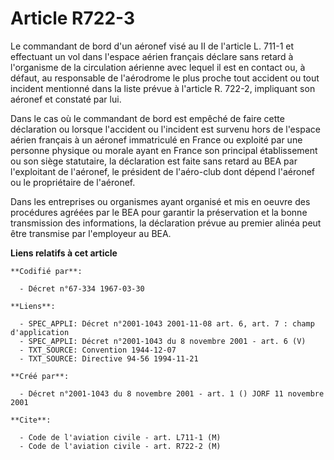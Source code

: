 # Article R722-3

Le commandant de bord d'un aéronef visé au II de l'article L. 711-1 et effectuant un vol dans l'espace aérien français
déclare sans retard à l'organisme de la circulation aérienne avec lequel il est en contact ou, à défaut, au responsable de
l'aérodrome le plus proche tout accident ou tout incident mentionné dans la liste prévue à l'article R. 722-2, impliquant son
aéronef et constaté par lui.

Dans le cas où le commandant de bord est empêché de faire cette déclaration ou lorsque l'accident ou l'incident est survenu
hors de l'espace aérien français à un aéronef immatriculé en France ou exploité par une personne physique ou morale ayant en
France son principal établissement ou son siège statutaire, la déclaration est faite sans retard au BEA par l'exploitant de
l'aéronef, le président de l'aéro-club dont dépend l'aéronef ou le propriétaire de l'aéronef.

Dans les entreprises ou organismes ayant organisé et mis en oeuvre des procédures agréées par le BEA pour garantir la
préservation et la bonne transmission des informations, la déclaration prévue au premier alinéa peut être transmise par
l'employeur au BEA.

**Liens relatifs à cet article**

	**Codifié par**:

	  - Décret n°67-334 1967-03-30

	**Liens**:

	  - SPEC_APPLI: Décret n°2001-1043 2001-11-08 art. 6, art. 7 : champ d'application
	  - SPEC_APPLI: Décret n°2001-1043 du 8 novembre 2001 - art. 6 (V)
	  - TXT_SOURCE: Convention 1944-12-07
	  - TXT_SOURCE: Directive 94-56 1994-11-21

	**Créé par**:

	  - Décret n°2001-1043 du 8 novembre 2001 - art. 1 () JORF 11 novembre 2001

	**Cite**:

	  - Code de l'aviation civile - art. L711-1 (M)
	  - Code de l'aviation civile - art. R722-2 (M)
